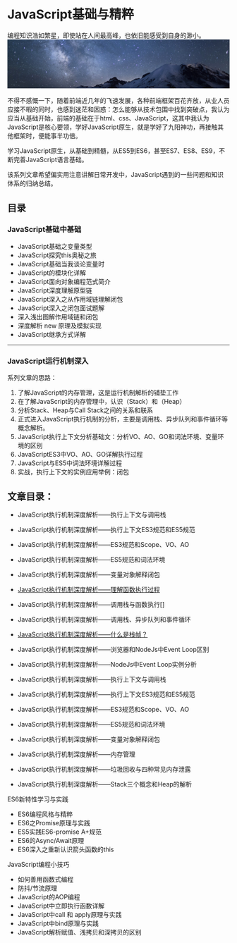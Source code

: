 # JavaScript基础与精粹

编程知识浩如繁星，即使站在人间最高峰，也依旧能感受到自身的渺小。
![base is important as Sun](./_assets/galaxy-stars.jpg "galaxy.jpg")

不得不感慨一下，随着前端近几年的飞速发展，各种前端框架百花齐放，从业人员应接不暇的同时，也感到迷茫和困惑：怎么能够从技术包围中找到突破点，我认为应当从基础开始，前端的基础在于html、css、JavaScript，这其中我认为JavaScript是核心要领，学好JavaScript原生，就是学好了九阳神功，再接触其他框架时，便能事半功倍。

学习JavaScript原生，从基础到精髓，从ES5到ES6，甚至ES7、ES8、ES9，不断完善JavaScript语言基础。

该系列文章希望偏实用注意讲解日常开发中，JavaScript遇到的一些问题和知识体系的归纳总结。

## 目录

### JavaScript基础中基础
* JavaScript基础之变量类型
* JavaScript探究this奥秘之旅
* JavaScript基础当我谈论变量时
* JavaScript的模块化详解
* JavaScript面向对象编程范式简介
* JavaScript深度理解原型链
* JavaScript深入之从作用域链理解闭包
* JavaScript深入之闭包面试题解
* 深入浅出图解作用域链和闭包
* 深度解析 new 原理及模拟实现
* JavaScript继承方式详解

----------------------------------------------------------------------------

### JavaScript运行机制深入

系列文章的思路：

1. 了解JavaScript的内存管理，这是运行机制解析的铺垫工作
2. 在了解JavaScript的内存管理中，认识（Stack）和（Heap）
3. 分析Stack、Heap与Call Stack之间的关系和联系
4. 正式进入JavaScript执行机制的分析，主要是调用栈、异步队列和事件循环等概念解析。
5. JavaScript执行上下文分析基础文：分析VO、AO、GO和词法环境、变量环境的区别
6. JavaScriptES3中VO、AO、GO详解执行过程
7. JavaScript与ES5中词法环境详解过程
8. 实战，执行上下文的实例应用举例：闭包

## 文章目录：

* JavaScript执行机制深度解析——执行上下文与调用栈
* JavaScript执行机制深度解析——执行上下文ES3规范和ES5规范
* JavaScript执行机制深度解析——ES3规范和Scope、VO、AO
* JavaScript执行机制深度解析——ES5规范和词法环境
* JavaScript执行机制深度解析——变量对象解释闭包
* [JavaScript执行机制深度解析——理解函数执行过程][21]

* JavaScript执行机制深度解析——调用栈与函数执行[]
* JavaScript执行机制深度解析——调用栈、异步队列和事件循环
* [JavaScript执行机制深度解析——什么是栈帧？][22]
* JavaScript执行机制深度解析——浏览器和NodeJs中Event Loop区别
* JavaScript执行机制深度解析——NodeJs中Event Loop实例分析
* JavaScript执行机制深度解析——执行上下文与调用栈
* JavaScript执行机制深度解析——执行上下文ES3规范和ES5规范
* JavaScript执行机制深度解析——ES3规范和Scope、VO、AO
* JavaScript执行机制深度解析——ES5规范和词法环境
* JavaScript执行机制深度解析——变量对象解释闭包

* JavaScript执行机制深度解析——内存管理
* JavaScript执行机制深度解析——垃圾回收与四种常见内存泄露
* JavaScript执行机制深度解析——Stack三个概念和Heap的解析


ES6新特性学习与实践
* ES6编程风格与精粹
* ES6之Promise原理与实践
* ES5实践ES6-promise A+规范
* ES6的Async/Await原理
* ES6深入之重新认识箭头函数的this

JavaScript编程小技巧
* 如何善用函数式编程
* 防抖/节流原理
* JavaScript的AOP编程
* JavaScript中立即执行函数详解
* JavaScript中call 和 apply原理与实践
* JavaScript中bind原理与实践
* JavaScript解析赋值、浅拷贝和深拷贝的区别

[21]: https://github.com/Martin-Shao/Road-to-FullStack/blob/master/javascript/running-analysis/function-running.md
[22]: https://github.com/Martin-Shao/Road-to-FullStack/blob/master/javascript/running-analysis/ExecutionStack-EventQueue-EventLoop.md